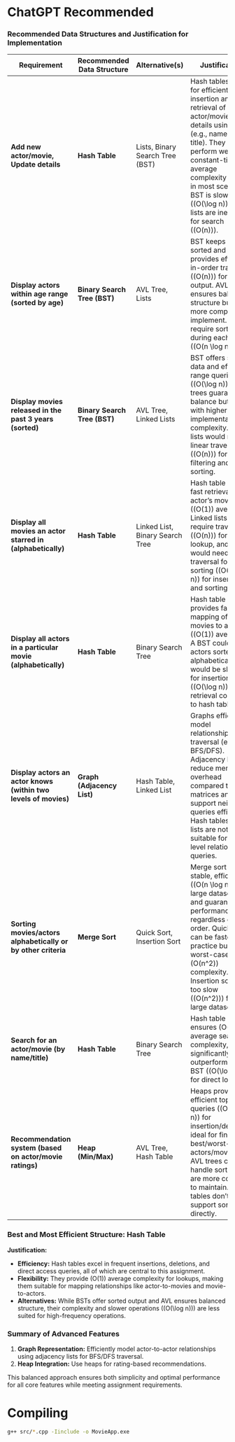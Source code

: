 # ChatGPT Recommended

### Recommended Data Structures and Justification for Implementation

| **Requirement**                                                                 | **Recommended Data Structure**                         | **Alternative(s)**                                             | **Justification**                                                                                                                                                                                                                                                                         |
|---------------------------------------------------------------------------------|-------------------------------------------------------|----------------------------------------------------------------|--------------------------------------------------------------------------------------------------------------------------------------------------------------------------------------------------------------------------------------------------------------------------------------------|
| **Add new actor/movie, Update details**                                        | **Hash Table**                                        | Lists, Binary Search Tree (BST)                               | Hash tables allow for efficient insertion and retrieval of actor/movie details using keys (e.g., name or title). They perform well for constant-time average complexity \(O(1)\) in most scenarios. BST is slower (\(O(\log n)\)) and lists are inefficient for search (\(O(n)\)).            |
| **Display actors within age range (sorted by age)**                            | **Binary Search Tree (BST)**                          | AVL Tree, Lists                                               | BST keeps data sorted and provides efficient in-order traversal (\(O(n)\)) for sorted output. AVL tree ensures balanced structure but is more complex to implement. Lists require sorting during each query (\(O(n \log n)\)).                                                                |
| **Display movies released in the past 3 years (sorted)**                       | **Binary Search Tree (BST)**                          | AVL Tree, Linked Lists                                        | BST offers sorted data and efficient range queries (\(O(\log n)\)). AVL trees guarantee balance but come with higher implementation complexity. Linked lists would require linear traversal (\(O(n)\)) for filtering and sorting.                                                             |
| **Display all movies an actor starred in (alphabetically)**                    | **Hash Table**                                        | Linked List, Binary Search Tree                               | Hash table offers fast retrieval of an actor’s movie list (\(O(1)\) average). Linked lists would require traversal (\(O(n)\)) for each lookup, and BST would need traversal for sorting (\(O(\log n)\) for insertion and sorting).                                                             |
| **Display all actors in a particular movie (alphabetically)**                  | **Hash Table**                                        | Binary Search Tree                                            | Hash table provides fast mapping of movies to actors (\(O(1)\) average). A BST could store actors sorted alphabetically but would be slower for insertion (\(O(\log n)\)) and retrieval compared to hash tables.                                                                             |
| **Display actors an actor knows (within two levels of movies)**                | **Graph (Adjacency List)**                            | Hash Table, Linked List                                       | Graphs efficiently model relationships and traversal (e.g., BFS/DFS). Adjacency lists reduce memory overhead compared to matrices and support neighbor queries efficiently. Hash tables or lists are not suitable for multi-level relational queries.                                           |
| **Sorting movies/actors alphabetically or by other criteria**                  | **Merge Sort**                                        | Quick Sort, Insertion Sort                                    | Merge sort is stable, efficient (\(O(n \log n)\)) for large datasets, and guarantees performance regardless of input order. Quick sort can be faster in practice but has worst-case \(O(n^2)\) complexity. Insertion sort is too slow (\(O(n^2)\)) for large datasets.                         |
| **Search for an actor/movie (by name/title)**                                  | **Hash Table**                                        | Binary Search Tree                                            | Hash table ensures \(O(1)\) average search complexity, significantly outperforming BST (\(O(\log n)\)) for direct lookups.                                                                                                                                                                 |
| **Recommendation system (based on actor/movie ratings)**                      | **Heap (Min/Max)**                                    | AVL Tree, Hash Table                                          | Heaps provide efficient top-k queries (\(O(\log n)\) for insertion/deletion), ideal for finding best/worst-rated actors/movies. AVL trees can also handle sorting but are more complex to maintain. Hash tables don’t support sorting directly.                                             |

### Best and Most Efficient Structure: **Hash Table**
**Justification:**
- **Efficiency:** Hash tables excel in frequent insertions, deletions, and direct access queries, all of which are central to this assignment.
- **Flexibility:** They provide \(O(1)\) average complexity for lookups, making them suitable for mapping relationships like actor-to-movies and movie-to-actors.
- **Alternatives:** While BSTs offer sorted output and AVL ensures balanced structure, their complexity and slower operations (\(O(\log n)\)) are less suited for high-frequency operations.

### Summary of Advanced Features
1. **Graph Representation:** Efficiently model actor-to-actor relationships using adjacency lists for BFS/DFS traversal.
2. **Heap Integration:** Use heaps for rating-based recommendations.

This balanced approach ensures both simplicity and optimal performance for all core features while meeting assignment requirements.

# Compiling
```bash
g++ src/*.cpp -Iinclude -o MovieApp.exe
```